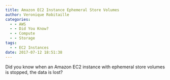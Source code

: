 ```yaml
---
title: Amazon EC2 Instance Ephemeral Store Volumes
author: Veronique Robitaille
categories:
  - - AWS
  - - Did You Know?
  - - Compute
  - - Storage
tags:
  - - EC2 Instances
date: 2017-07-12 18:51:38
---
```


Did you know when an Amazon EC2 instance with ephemeral store volumes is stopped, the data is lost?

